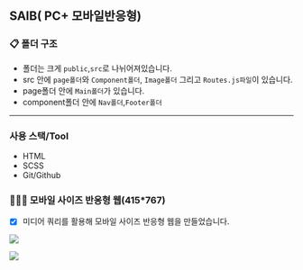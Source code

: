 ## SAIB( PC+ 모바일반응형)

### 📋 폴더 구조

- 폴더는 크게 `public`,`src`로 나뉘어져있습니다.
- src 안에 `page폴더`와 `Component폴더`,  `Image폴더` 그리고 `Routes.js파일`이 있습니다.
- page폴더 안에 `Main폴더`가 있습니다.
- component폴더 안에 `Nav폴더`,`Footer폴더`

---
### 사용 스택/Tool  
- HTML
- SCSS
- Git/Github

### 💁🏻‍♀️ 모바일 사이즈 반응형 웹(415*767)
- [x] 미디어 쿼리를 활용해 모바일 사이즈 반응형 웹을 만들었습니다.

![](https://images.velog.io/images/chloeee/post/c8e4e2ab-5aa6-43c2-8fcb-6d5b0a558d95/%E1%84%89%E1%85%B3%E1%84%8F%E1%85%B3%E1%84%85%E1%85%B5%E1%86%AB%E1%84%89%E1%85%A3%E1%86%BA%202021-02-04%20%E1%84%8B%E1%85%A9%E1%84%92%E1%85%AE%209.36.54.png)

![](https://images.velog.io/images/chloeee/post/2ce369ee-6ba6-484d-a994-9d6e2f9c242d/%E1%84%89%E1%85%B3%E1%84%8F%E1%85%B3%E1%84%85%E1%85%B5%E1%86%AB%E1%84%89%E1%85%A3%E1%86%BA%202021-02-04%20%E1%84%8B%E1%85%A9%E1%84%92%E1%85%AE%209.10.54.png)
